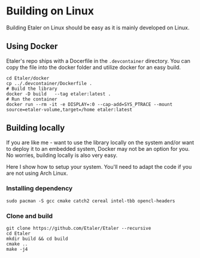 # Building on Linux

Building Etaler on Linux should be easy as it is mainly developed on Linux.

## Using Docker

Etaler's repo ships with a Docerfile in the `.devcontainer` directory. You can copy the file into the docker folder and utilize docker for an easy build.

```shell
cd Etaler/docker
cp ../.devcontainer/Dockerfile .
# Build the library
docker -D build   --tag etaler:latest .
# Run the container
docker run --rm -it -e DISPLAY=:0 --cap-add=SYS_PTRACE --mount source=etaler-volume,target=/home etaler:latest
```

## Building locally

If you are like me - want to use the library locally on the system and/or want to deploy it to an embedded system, Docker may not be an option for you. No worries, building locally is also very easy.

Here I show how to setup your system. You'll need to adapt the code if you are not using Arch Linux.

### Installing dependency

```shell
sudo pacman -S gcc cmake catch2 cereal intel-tbb opencl-headers
```

### Clone and build

```shell
git clone https://github.com/Etaler/Etaler --recursive
cd Etaler
mkdir build && cd build
cmake ..
make -j4
```